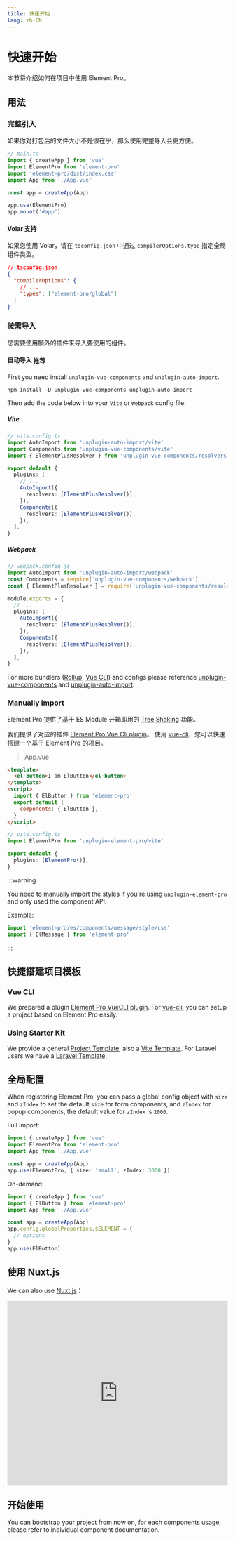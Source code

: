 ```yaml
---
title: 快速开始
lang: zh-CN
---
```


# 快速开始

本节将介绍如何在项目中使用 Element Pro。

## 用法

### 完整引入

如果你对打包后的文件大小不是很在乎，那么使用完整导入会更方便。

```typescript
// main.ts
import { createApp } from 'vue'
import ElementPro from 'element-pro'
import 'element-pro/dist/index.css'
import App from './App.vue'

const app = createApp(App)

app.use(ElementPro)
app.mount('#app')
```

#### Volar 支持

如果您使用 Volar，请在 `tsconfig.json` 中通过 `compilerOptions.type` 指定全局组件类型。

```json
// tsconfig.json
{
  "compilerOptions": {
    // ...
    "types": ["element-pro/global"]
  }
}
```

### 按需导入

您需要使用额外的插件来导入要使用的组件。

#### 自动导入 <el-tag type="primary" style="vertical-align: middle;" effect="dark" size="small">推荐</el-tag>

First you need install `unplugin-vue-components` and `unplugin-auto-import`.

```shell
npm install -D unplugin-vue-components unplugin-auto-import
```

Then add the code below into your `Vite` or `Webpack` config file.

##### Vite

```ts
// vite.config.ts
import AutoImport from 'unplugin-auto-import/vite'
import Components from 'unplugin-vue-components/vite'
import { ElementPlusResolver } from 'unplugin-vue-components/resolvers'

export default {
  plugins: [
    // ...
    AutoImport({
      resolvers: [ElementPlusResolver()],
    }),
    Components({
      resolvers: [ElementPlusResolver()],
    }),
  ],
}
```

##### Webpack

```ts
// webpack.config.js
import AutoImport from 'unplugin-auto-import/webpack'
const Components = require('unplugin-vue-components/webpack')
const { ElementPlusResolver } = require('unplugin-vue-components/resolvers')

module.exports = {
  // ...
  plugins: [
    AutoImport({
      resolvers: [ElementPlusResolver()],
    }),
    Components({
      resolvers: [ElementPlusResolver()],
    }),
  ],
}
```

For more bundlers ([Rollup](https://rollupjs.org/), [Vue CLI](https://cli.vuejs.org/)) and configs please reference [unplugin-vue-components](https://github.com/antfu/unplugin-vue-components#installation) and [unplugin-auto-import](https://github.com/antfu/unplugin-auto-import#install).

### Manually import

Element Pro 提供了基于 ES Module 开箱即用的 [Tree Shaking](https://webpack.js.org/guides/tree-shaking/) 功能。

我们提供了对应的插件 [Element Pro Vue Cli plugin](https://github.com/element-pro/vue-cli-plugin-element-pro)。 使用 [vue-cli](https://cli.vuejs.org/)，您可以快速搭建一个基于 Element Pro 的项目。

> App.vue

```html
<template>
  <el-button>I am ElButton</el-button>
</template>
<script>
  import { ElButton } from 'element-pro'
  export default {
    components: { ElButton },
  }
</script>
```

```ts
// vite.config.ts
import ElementPro from 'unplugin-element-pro/vite'

export default {
  plugins: [ElementPro()],
}
```

:::warning

You need to manually import the styles if you're using `unplugin-element-pro` and only used the component API.

Example:

```ts
import 'element-pro/es/components/message/style/css'
import { ElMessage } from 'element-pro'
```

:::

## 快捷搭建项目模板

### Vue CLI

We prepared a plugin [Element Pro VueCLI plugin](https://github.com/element-pro/vue-cli-plugin-element-pro). For [vue-cli](https://cli.vuejs.org/), you can setup a project based on Element Pro easily.

### Using Starter Kit

We provide a general [Project Template](https://github.com/element-pro/element-pro-starter), also a [Vite Template](https://github.com/element-pro/element-pro-vite-starter). For Laravel users we have a [Laravel Template](https://github.com/element-pro/element-pro-in-laravel-starter).

## 全局配置

When registering Element Pro, you can pass a global config object with `size` and `zIndex` to set the default `size` for form components, and `zIndex` for popup components, the default value for `zIndex` is `2000`.

Full import:

```ts
import { createApp } from 'vue'
import ElementPro from 'element-pro'
import App from './App.vue'

const app = createApp(App)
app.use(ElementPro, { size: 'small', zIndex: 3000 })
```

On-demand:

```ts
import { createApp } from 'vue'
import { ElButton } from 'element-pro'
import App from './App.vue'

const app = createApp(App)
app.config.globalProperties.$ELEMENT = {
  // options
}
app.use(ElButton)
```

## 使用 Nuxt.js

We can also use [Nuxt.js](https://nuxtjs.org)：

<div class="glitch-embed-wrap" style="height: 420px; width: 100%;">
  <iframe src="https://glitch.com/embed/#!/embed/nuxt-with-element?path=nuxt.config.js&previewSize=0&attributionHidden=true" alt="nuxt-with-element on glitch" style="height: 100%; width: 100%; border: 0;"></iframe>
</div>

## 开始使用

You can bootstrap your project from now on, for each components usage, please refer to individual component documentation.
